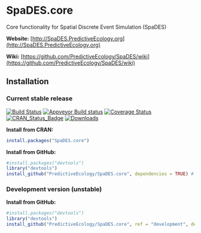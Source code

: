 # SpaDES.core

Core functionality for Spatial Discrete Event Simulation (SpaDES)

**Website:** [http://SpaDES.PredictiveEcology.org](http://SpaDES.PredictiveEcology.org)

**Wiki:** [https://github.com/PredictiveEcology/SpaDES/wiki](https://github.com/PredictiveEcology/SpaDES/wiki)

## Installation

### Current stable release

[![Build Status](https://travis-ci.org/PredictiveEcology/SpaDES.core.svg?branch=master)](https://travis-ci.org/PredictiveEcology/SpaDES.core)
[![Appveyor Build status](https://ci.appveyor.com/api/projects/status/2fxqhgk6miv2fytd/branch/master?svg=true)](https://ci.appveyor.com/project/achubaty/spades-core/branch/master)
[![Coverage Status](https://coveralls.io/repos/github/PredictiveEcology/SpaDES.core/badge.svg?branch=master)](https://coveralls.io/github/PredictiveEcology/SpaDES.core?branch=master)
[![CRAN_Status_Badge](http://www.r-pkg.org/badges/version/SpaDES.core)](https://cran.r-project.org/package=SpaDES.core)
[![Downloads](http://cranlogs.r-pkg.org/badges/grand-total/SpaDES.core)](https://cran.r-project.org/package=SpaDES.core)

**Install from CRAN:**

```r
install.packages("SpaDES.core")
```

**Install from GitHub:**

```r
#install.packages("devtools")
library("devtools")
install_github("PredictiveEcology/SpaDES.core", dependencies = TRUE) # stable
```

### Development version (unstable)

**Install from GitHub:**

```r
#install.packages("devtools")
library("devtools")
install_github("PredictiveEcology/SpaDES.core", ref = "development", dependencies = TRUE) # unstable
```
